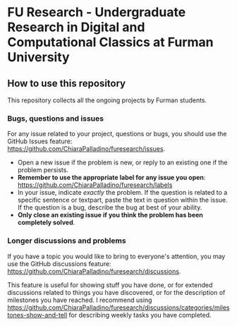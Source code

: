 # FU Research - Undergraduate Research in Digital and Computational Classics at Furman University

## How to use this repository

This repository collects all the ongoing projects by Furman students. 

### Bugs, questions and issues
For any issue related to your project, questions or bugs, you should use the GitHub Issues feature: https://github.com/ChiaraPalladino/furesearch/issues. 
* Open a new issue if the problem is new, or reply to an existing one if the problem persists.
* **Remember to use the appropriate label for any issue you open**: https://github.com/ChiaraPalladino/furesearch/labels
* In your issue, indicate _exactly_ the problem. If the question is related to a specific sentence or textpart, paste the text in question within the issue. If the question is a bug, describe the bug at best of your ability. 
* **Only close an existing issue if you think the problem has been completely solved**.  

### Longer discussions and problems 
If you have a topic you would like to bring to everyone's attention, you may use the GitHub discussions feature: https://github.com/ChiaraPalladino/furesearch/discussions. 

This feature is useful for showing stuff you have done, or for extended discussions related to things you have discovered, or for the description of milestones you have reached. I recommend using https://github.com/ChiaraPalladino/furesearch/discussions/categories/milestones-show-and-tell for describing weekly tasks you have completed. 
